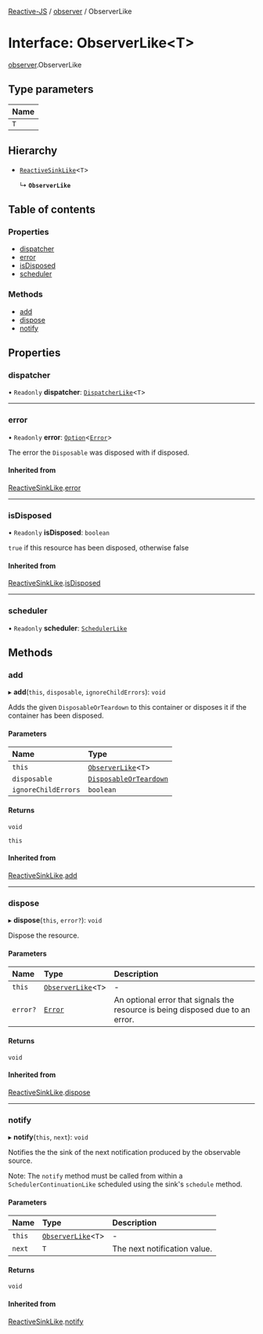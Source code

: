 [Reactive-JS](../README.md) / [observer](../modules/observer.md) / ObserverLike

# Interface: ObserverLike<T\>

[observer](../modules/observer.md).ObserverLike

## Type parameters

| Name |
| :------ |
| `T` |

## Hierarchy

- [`ReactiveSinkLike`](reactiveSink.ReactiveSinkLike.md)<`T`\>

  ↳ **`ObserverLike`**

## Table of contents

### Properties

- [dispatcher](observer.ObserverLike.md#dispatcher)
- [error](observer.ObserverLike.md#error)
- [isDisposed](observer.ObserverLike.md#isdisposed)
- [scheduler](observer.ObserverLike.md#scheduler)

### Methods

- [add](observer.ObserverLike.md#add)
- [dispose](observer.ObserverLike.md#dispose)
- [notify](observer.ObserverLike.md#notify)

## Properties

### dispatcher

• `Readonly` **dispatcher**: [`DispatcherLike`](dispatcher.DispatcherLike.md)<`T`\>

___

### error

• `Readonly` **error**: [`Option`](../modules/option.md#option)<[`Error`](disposable.Error.md)\>

The error the `Disposable` was disposed with if disposed.

#### Inherited from

[ReactiveSinkLike](reactiveSink.ReactiveSinkLike.md).[error](reactiveSink.ReactiveSinkLike.md#error)

___

### isDisposed

• `Readonly` **isDisposed**: `boolean`

`true` if this resource has been disposed, otherwise false

#### Inherited from

[ReactiveSinkLike](reactiveSink.ReactiveSinkLike.md).[isDisposed](reactiveSink.ReactiveSinkLike.md#isdisposed)

___

### scheduler

• `Readonly` **scheduler**: [`SchedulerLike`](scheduler.SchedulerLike.md)

## Methods

### add

▸ **add**(`this`, `disposable`, `ignoreChildErrors`): `void`

Adds the given `DisposableOrTeardown` to this container or disposes it if the container has been disposed.

#### Parameters

| Name | Type |
| :------ | :------ |
| `this` | [`ObserverLike`](observer.ObserverLike.md)<`T`\> |
| `disposable` | [`DisposableOrTeardown`](../modules/disposable.md#disposableorteardown) |
| `ignoreChildErrors` | `boolean` |

#### Returns

`void`

`this`

#### Inherited from

[ReactiveSinkLike](reactiveSink.ReactiveSinkLike.md).[add](reactiveSink.ReactiveSinkLike.md#add)

___

### dispose

▸ **dispose**(`this`, `error?`): `void`

Dispose the resource.

#### Parameters

| Name | Type | Description |
| :------ | :------ | :------ |
| `this` | [`ObserverLike`](observer.ObserverLike.md)<`T`\> | - |
| `error?` | [`Error`](disposable.Error.md) | An optional error that signals the resource is being disposed due to an error. |

#### Returns

`void`

#### Inherited from

[ReactiveSinkLike](reactiveSink.ReactiveSinkLike.md).[dispose](reactiveSink.ReactiveSinkLike.md#dispose)

___

### notify

▸ **notify**(`this`, `next`): `void`

Notifies the the sink of the next notification produced by the observable source.

Note: The `notify` method must be called from within a `SchedulerContinuationLike`
scheduled using the sink's `schedule` method.

#### Parameters

| Name | Type | Description |
| :------ | :------ | :------ |
| `this` | [`ObserverLike`](observer.ObserverLike.md)<`T`\> | - |
| `next` | `T` | The next notification value. |

#### Returns

`void`

#### Inherited from

[ReactiveSinkLike](reactiveSink.ReactiveSinkLike.md).[notify](reactiveSink.ReactiveSinkLike.md#notify)

